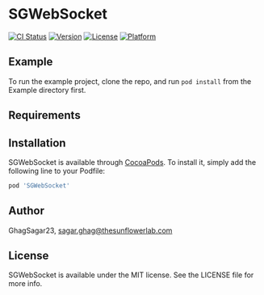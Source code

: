 # SGWebSocket

[![CI Status](https://img.shields.io/travis/GhagSagar23/SGWebSocket.svg?style=flat)](https://travis-ci.org/GhagSagar23/SGWebSocket)
[![Version](https://img.shields.io/cocoapods/v/SGWebSocket.svg?style=flat)](https://cocoapods.org/pods/SGWebSocket)
[![License](https://img.shields.io/cocoapods/l/SGWebSocket.svg?style=flat)](https://cocoapods.org/pods/SGWebSocket)
[![Platform](https://img.shields.io/cocoapods/p/SGWebSocket.svg?style=flat)](https://cocoapods.org/pods/SGWebSocket)

## Example

To run the example project, clone the repo, and run `pod install` from the Example directory first.

## Requirements

## Installation

SGWebSocket is available through [CocoaPods](https://cocoapods.org). To install
it, simply add the following line to your Podfile:

```ruby
pod 'SGWebSocket'
```

## Author

GhagSagar23, sagar.ghag@thesunflowerlab.com

## License

SGWebSocket is available under the MIT license. See the LICENSE file for more info.
